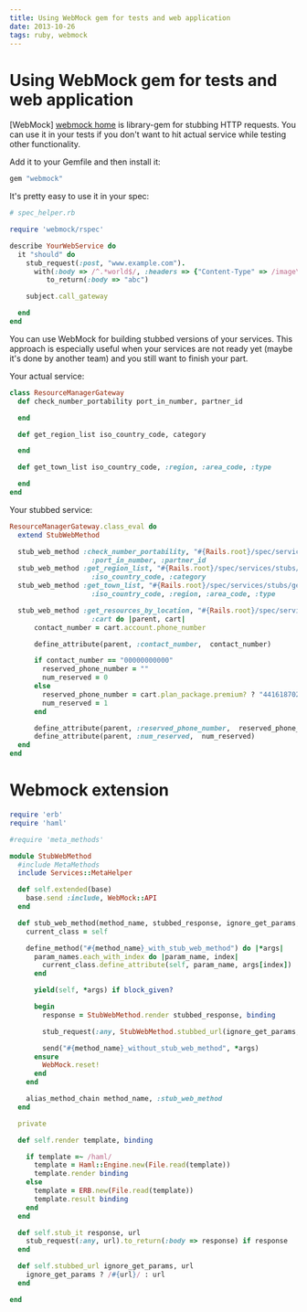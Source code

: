 ```yaml
---
title: Using WebMock gem for tests and web application
date: 2013-10-26
tags: ruby, webmock
---
```


# Using WebMock gem for tests and web application


[WebMock] [webmock home] is library-gem for stubbing HTTP requests. You can use
it in your tests if you don't want to hit actual service while testing other functionality.

Add it to your Gemfile and then install it:

```ruby
gem "webmock"
```

It's pretty easy to use it in your spec:

```ruby
# spec_helper.rb

require 'webmock/rspec'

describe YourWebService do
  it "should" do
    stub_request(:post, "www.example.com").
      with(:body => /^.*world$/, :headers => {"Content-Type" => /image\/.+/}).
         to_return(:body => "abc")

    subject.call_gateway

  end
end
```

You can use WebMock for building stubbed versions of your services. This approach is especially
useful when your services are not ready yet (maybe it's done by another team) and you still
want to finish your part.

Your actual service:

```ruby
class ResourceManagerGateway
  def check_number_portability port_in_number, partner_id

  end

  def get_region_list iso_country_code, category

  end

  def get_town_list iso_country_code, :region, :area_code, :type

  end
end
```

Your stubbed service:

```ruby
ResourceManagerGateway.class_eval do
  extend StubWebMethod

  stub_web_method :check_number_portability, "#{Rails.root}/spec/services/stubs/check_number_portability_response.xml", false,
                    :port_in_number, :partner_id
  stub_web_method :get_region_list, "#{Rails.root}/spec/services/stubs/get_region_list_response.haml", false,
                    :iso_country_code, :category
  stub_web_method :get_town_list, "#{Rails.root}/spec/services/stubs/get_town_list_response.haml", false,
                    :iso_country_code, :region, :area_code, :type

  stub_web_method :get_resources_by_location, "#{Rails.root}/spec/services/stubs/get_resources_by_location_response.xml", false,
                    :cart do |parent, cart|
      contact_number = cart.account.phone_number

      define_attribute(parent, :contact_number,  contact_number)

      if contact_number == "00000000000"
        reserved_phone_number = ""
        num_reserved = 0
      else
        reserved_phone_number = cart.plan_package.premium? ? "441618702349" : "441618702340"
        num_reserved = 1
      end

      define_attribute(parent, :reserved_phone_number,  reserved_phone_number)
      define_attribute(parent, :num_reserved,  num_reserved)
  end
end
```

# Webmock extension

```ruby
require 'erb'
require 'haml'

#require 'meta_methods'

module StubWebMethod
  #include MetaMethods
  include Services::MetaHelper

  def self.extended(base)
    base.send :include, WebMock::API
  end

  def stub_web_method(method_name, stubbed_response, ignore_get_params, *param_names)
    current_class = self

    define_method("#{method_name}_with_stub_web_method") do |*args|
      param_names.each_with_index do |param_name, index|
        current_class.define_attribute(self, param_name, args[index])
      end

      yield(self, *args) if block_given?

      begin
        response = StubWebMethod.render stubbed_response, binding

        stub_request(:any, StubWebMethod.stubbed_url(ignore_get_params, self.url)).to_return(:body => response)

        send("#{method_name}_without_stub_web_method", *args)
      ensure
        WebMock.reset!
      end
    end

    alias_method_chain method_name, :stub_web_method
  end

  private

  def self.render template, binding

    if template =~ /haml/
      template = Haml::Engine.new(File.read(template))
      template.render binding
    else
      template = ERB.new(File.read(template))
      template.result binding
    end
  end

  def self.stub_it response, url
    stub_request(:any, url).to_return(:body => response) if response
  end

  def self.stubbed_url ignore_get_params, url
    ignore_get_params ? /#{url}/ : url
  end

end
```


[webmock home]: https://github.com/bblimke/webmock